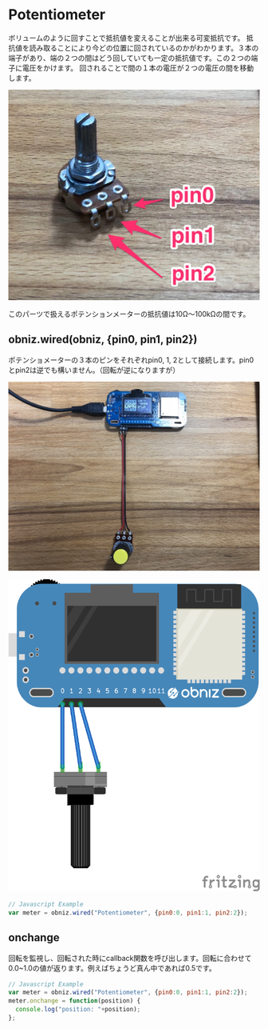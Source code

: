 # Potentiometer
ボリュームのように回すことで抵抗値を変えることが出来る可変抵抗です。
抵抗値を読み取ることにより今どの位置に回されているのかがわかります。３本の端子があり、端の２つの間はどう回していても一定の抵抗値です。この２つの端子に電圧をかけます。
回されることで間の１本の電圧が２つの電圧の間を移動します。

![](./pm.jpg)


このパーツで扱えるポテンションメーターの抵抗値は10Ω〜100kΩの間です。

## obniz.wired(obniz, {pin0, pin1, pin2})
ポテンショメーターの３本のピンをそれぞれpin0, 1, 2として接続します。pin0とpin2は逆でも構いません。（回転が逆になりますが）

![](./c_pm.jpg)


![](./wired.png)

```Javascript
// Javascript Example
var meter = obniz.wired("Potentiometer", {pin0:0, pin1:1, pin2:2});
```
## onchange 
回転を監視し、回転された時にcallback関数を呼び出します。回転に合わせて0.0~1.0の値が返ります。例えばちょうど真ん中であれば0.5です。
```Javascript
// Javascript Example
var meter = obniz.wired("Potentiometer", {pin0:0, pin1:1, pin2:2});
meter.onchange = function(position) {
  console.log("position: "+position);
};
```